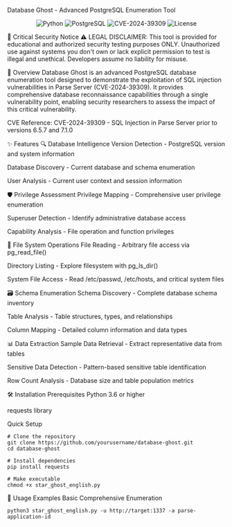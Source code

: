 Database Ghost - Advanced PostgreSQL Enumeration Tool
<p align="center"> <img src="https://img.shields.io/badge/Python-3.6%2B-blue?style=for-the-badge&logo=python" alt="Python"> <img src="https://img.shields.io/badge/PostgreSQL-SQL%20Injection-red?style=for-the-badge&logo=postgresql" alt="PostgreSQL"> <img src="https://img.shields.io/badge/CVE-2024--39309-orange?style=for-the-badge" alt="CVE-2024-39309"> <img src="https://img.shields.io/badge/License-MIT-green?style=for-the-badge" alt="License"> </p>
🚨 Critical Security Notice
⚠️ LEGAL DISCLAIMER: This tool is provided for educational and authorized security testing purposes ONLY. Unauthorized use against systems you don't own or lack explicit permission to test is illegal and unethical. Developers assume no liability for misuse.

📖 Overview
Database Ghost is an advanced PostgreSQL database enumeration tool designed to demonstrate the exploitation of SQL injection vulnerabilities in Parse Server (CVE-2024-39309). It provides comprehensive database reconnaissance capabilities through a single vulnerability point, enabling security researchers to assess the impact of this critical vulnerability.

CVE Reference: CVE-2024-39309 - SQL Injection in Parse Server prior to versions 6.5.7 and 7.1.0

✨ Features
🔍 Database Intelligence
Version Detection - PostgreSQL version and system information

Database Discovery - Current database and schema enumeration

User Analysis - Current user context and session information

🛡️ Privilege Assessment
Privilege Mapping - Comprehensive user privilege enumeration

Superuser Detection - Identify administrative database access

Capability Analysis - File operation and function privileges

📁 File System Operations
File Reading - Arbitrary file access via pg_read_file()

Directory Listing - Explore filesystem with pg_ls_dir()

System File Access - Read /etc/passwd, /etc/hosts, and critical system files

🗃️ Schema Enumeration
Schema Discovery - Complete database schema inventory

Table Analysis - Table structures, types, and relationships

Column Mapping - Detailed column information and data types

📊 Data Extraction
Sample Data Retrieval - Extract representative data from tables

Sensitive Data Detection - Pattern-based sensitive table identification

Row Count Analysis - Database size and table population metrics

🛠️ Installation
Prerequisites
Python 3.6 or higher

requests library

Quick Setup
```
# Clone the repository
git clone https://github.com/yourusername/database-ghost.git
cd database-ghost

# Install dependencies
pip install requests

# Make executable
chmod +x star_ghost_english.py
```

🎯 Usage Examples
Basic Comprehensive Enumeration
```
python3 star_ghost_english.py -u http://target:1337 -a parse-application-id
```
